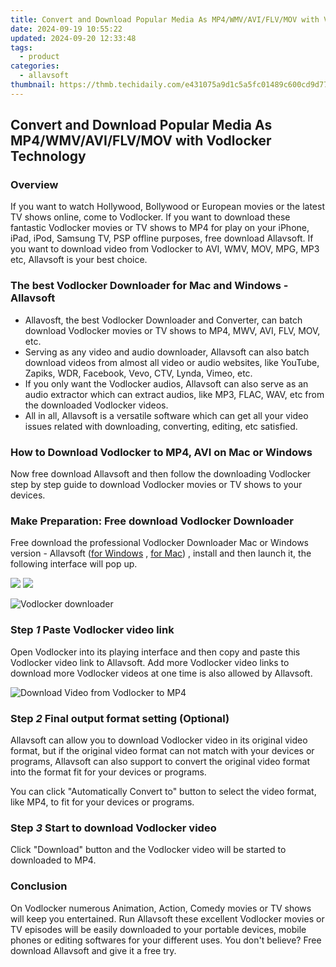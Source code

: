 ```yaml
---
title: Convert and Download Popular Media As MP4/WMV/AVI/FLV/MOV with Vodlocker Technology
date: 2024-09-19 10:55:22
updated: 2024-09-20 12:33:48
tags:
  - product
categories:
  - allavsoft
thumbnail: https://thmb.techidaily.com/e431075a9d1c5a5fc01489c600cd9d77b46bf785ef7adf8348655f55e42a24ca.jpg
---
```


## Convert and Download Popular Media As MP4/WMV/AVI/FLV/MOV with Vodlocker Technology

### Overview

If you want to watch Hollywood, Bollywood or European movies or the latest TV shows online, come to Vodlocker. If you want to download these fantastic Vodlocker movies or TV shows to MP4 for play on your iPhone, iPad, iPod, Samsung TV, PSP offline purposes, free download Allavsoft. If you want to download video from Vodlocker to AVI, WMV, MOV, MPG, MP3 etc, Allavsoft is your best choice.

### The best Vodlocker Downloader for Mac and Windows - Allavsoft

* Allavosft, the best Vodlocker Downloader and Converter, can batch download Vodlocker movies or TV shows to MP4, MWV, AVI, FLV, MOV, etc.
* Serving as any video and audio downloader, Allavsoft can also batch download videos from almost all video or audio websites, like YouTube, Zapiks, WDR, Facebook, Vevo, CTV, Lynda, Vimeo, etc.
* If you only want the Vodlocker audios, Allavsoft can also serve as an audio extractor which can extract audios, like MP3, FLAC, WAV, etc from the downloaded Vodlocker videos.
* All in all, Allavsoft is a versatile software which can get all your video issues related with downloading, converting, editing, etc satisfied.

### How to Download Vodlocker to MP4, AVI on Mac or Windows

Now free download Allavsoft and then follow the downloading Vodlocker step by step guide to download Vodlocker movies or TV shows to your devices.

### Make Preparation: Free download Vodlocker Downloader

Free download the professional Vodlocker Downloader Mac or Windows version - Allavsoft ([for Windows](https://tools.techidaily.com/allavsoft/products/) , [for Mac](https://tools.techidaily.com/allavsoft/products/)) , install and then launch it, the following interface will pop up.

[![](https://www.allavsoft.com/how-to/../images/how-to/free-download-win.jpg)](https://tools.techidaily.com/allavsoft/products/) [![](https://www.allavsoft.com/how-to/../images/how-to/free-download-mac.jpg)](https://tools.techidaily.com/allavsoft/products/)

![Vodlocker downloader](https://www.allavsoft.com/how-to/../images/allavsoft/screen-shot-600.jpg)

### Step _1_ Paste Vodlocker video link

Open Vodlocker into its playing interface and then copy and paste this Vodlocker video link to Allavsoft. Add more Vodlocker video links to download more Vodlocker videos at one time is also allowed by Allavsoft.

![Download Video from Vodlocker to MP4](https://www.allavsoft.com/how-to/../images/how-to/laola1-tv-downloader-for-mac-windows/download-video-from-laola1.tv.jpg)

### Step _2_ Final output format setting (Optional)

Allavsoft can allow you to download Vodlocker video in its original video format, but if the original video format can not match with your devices or programs, Allavsoft can also support to convert the original video format into the format fit for your devices or programs.

You can click "Automatically Convert to" button to select the video format, like MP4, to fit for your devices or programs.

### Step _3_ Start to download Vodlocker video

Click "Download" button and the Vodlocker video will be started to downloaded to MP4.

### Conclusion

On Vodlocker numerous Animation, Action, Comedy movies or TV shows will keep you entertained. Run Allavsoft these excellent Vodlocker movies or TV episodes will be easily downloaded to your portable devices, mobile phones or editing softwares for your different uses. You don't believe? Free download Allavsoft and give it a free try.

<ins class="adsbygoogle"
     style="display:block"
     data-ad-format="autorelaxed"
     data-ad-client="ca-pub-7571918770474297"
     data-ad-slot="1223367746"></ins>



<ins class="adsbygoogle"
     style="display:block"
     data-ad-client="ca-pub-7571918770474297"
     data-ad-slot="8358498916"
     data-ad-format="auto"
     data-full-width-responsive="true"></ins>
